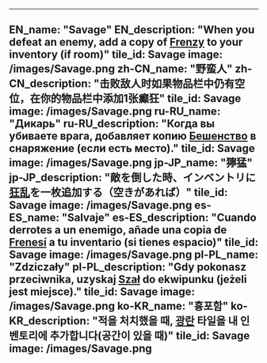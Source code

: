 ---

EN_name: "Savage"
EN_description: "When you defeat an enemy, add a copy of <a href = '../en/abilities#Frenzy'>Frenzy</a> to your inventory (if room)"
tile_id: Savage
image: /images/Savage.png
zh-CN_name: "野蛮人"
zh-CN_description: "击败敌人时如果物品栏中仍有空位，在你的物品栏中添加1张癫狂"
tile_id: Savage
image: /images/Savage.png
ru-RU_name: "Дикарь"
ru-RU_description: "Когда вы убиваете врага, добавляет копию <a href = '../ru_ru/abilities#Frenzy'>Бешенство</a> в снаряжение (если есть место)."
tile_id: Savage
image: /images/Savage.png
jp-JP_name: "獰猛"
jp-JP_description: "敵を倒した時、インベントリに<a href = '../jp_jp/abilities#Frenzy'>狂乱</a>を一枚追加する（空きがあれば）"
tile_id: Savage
image: /images/Savage.png
es-ES_name: "Salvaje"
es-ES_description: "Cuando derrotes a un enemigo, añade una copia de <a href = '../es_es/abilities#Frenzy'>Frenesí</a> a tu inventario (si tienes espacio)"
tile_id: Savage
image: /images/Savage.png
pl-PL_name: "Zdziczały"
pl-PL_description: "Gdy pokonasz przeciwnika, uzyskaj <a href = '../pl_pl/abilities#Frenzy'>Szał</a> do ekwipunku (jeżeli jest miejsce)."
tile_id: Savage
image: /images/Savage.png
ko-KR_name: "흉포함"
ko-KR_description: "적을 처치했을 때, <a href = '../ko_kr/abilities#Frenzy'>광란</a> 타일을 내 인벤토리에 추가합니다(공간이 있을 때)"
tile_id: Savage
image: /images/Savage.png
---